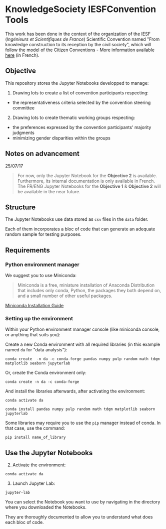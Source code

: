 # KnowledgeSociety IESFConvention Tools

This work has been done in the context of the organization of the IESF (*Ingénieurs et Scientifiques de France*) Scientific Convention named "From knowledge construction to its reception by the civil society", which will follow the model  of the Citizen Conventions - More information available [here](https://conventions.iesf.fr/convention-connaissances/home) (in French).

## Objective

This repository stores the Jupyter Notebooks developped to manage: 
1. Drawing lots to create a list of convention participants respecting: 
  - the representativeness criteria selected by the convention steering committee 
2. Drawing lots to create thematic working groups respecting:
  - the preferences expressed by the convention participants' majority judgments
  - minimizing gender disparities within the groups

## Notes on advancement

25/07/17 

>For now, only the Jupyter Notebook for the **Objective 2** is available. Furthermore, its internal documentation is only available in French. The FR/ENG Jupyter Notebooks for the **Objective 1** & **Objective 2** will be available in the near future.

## Structure

The Jupyter Notebooks use data stored as `csv` files in the `data` folder.

Each of them incorporates a bloc of code that can generate an adequate random sample for testing purposes.

## Requirements

### Python environment manager

We suggest you to use Miniconda:

> Miniconda is a free, miniature installation of Anaconda Distribution that includes only conda, Python, the packages they both depend on, and a small number of other useful packages.

[Miniconda Installation Guide](https://www.anaconda.com/docs/getting-started/miniconda/main)

### Setting up the environment

Within your Python environment manager console (like miniconda console, or anything that suits you):

Create a new Conda environment with all required libraries (in this example named `da` for "data analysis"):

```
conda create  -n da -c conda-forge pandas numpy pulp random math tdqm matplotlib seaborn jupyterlab
```

Or, create the Conda environment only:

```
conda create -n da -c conda-forge
```

And install the libraries afterwards, after activating the environment:

```
conda activate da
```

```
conda install pandas numpy pulp random math tdqm matplotlib seaborn jupyterlab
```

Some libraries may require you to use  the `pip` manager instead of conda. In that case, use the command:

```
pip install name_of_library
```

## Use the Jupyter Notebooks

2.  Activate the environment:

```
conda activate da
```

3. Launch Jupyter Lab:

```
jupyter-lab
```
You can select the Notebook you want to use by navigating in the directory where you downloaded the Notebooks.

They are thoroughly documented to allow you to understand what does each bloc of code.
